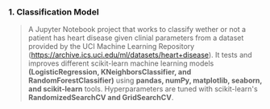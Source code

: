 ###  1. Classification Model 
  > A Jupyter Notebook project that works to classify wether or not a patient has heart disease given clinial parameters from a dataset provided by the UCI Machine Learning Repository (https://archive.ics.uci.edu/ml/datasets/heart+disease).
  > It tests and improves different scikit-learn machine learning models **(LogisticRegression, KNeighborsClassifier, and RandomForestClassifier)** using **pandas, numPy, matplotlib, seaborn, and scikit-learn** tools. Hyperparameters are tuned with scikit-learn's **RandomizedSearchCV and GridSearchCV**.
